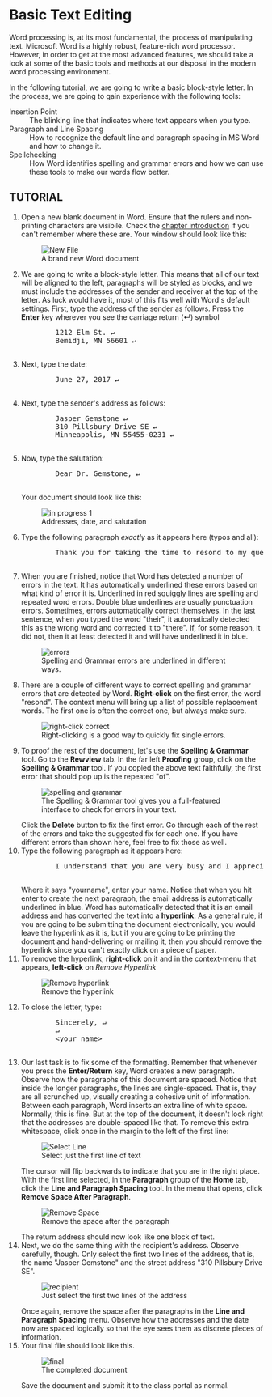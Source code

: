 # Basic Text Editing

Word processing is, at its most fundamental, the process of manipulating text. Microsoft Word is a highly robust, feature-rich word processor. However, in order to get at the most advanced features, we should take a look at some of the basic tools and methods at our disposal in the modern word processing environment.

In the following tutorial, we are going to write a basic block-style letter. In the process, we are going to gain experience with the following tools:

<dl>
    <dt>Insertion Point</dt>
    <dd>The blinking line that indicates where text appears when you type.</dd>
    <dt>Paragraph and Line Spacing</dt>
    <dd>How to recognize the default line and paragraph spacing in MS Word and how to change it.</dd>
    <dt>Spellchecking</dt>
    <dd>How Word identifies spelling and grammar errors and how we can use these tools to make our words flow better.</dd>
</dl>

## TUTORIAL

<ol>
    <li>
        Open a new blank document in Word. Ensure that the rulers and non-printing characters are visibile. Check the <a href="introduction.md">chapter introduction</a> if you can't remember where these are. Your window should look like this:
        <figure>
            <img src="images/tutorial2/1.png" alt="New File">
            <figcaption>A brand new Word document</figcaption>
        </figure>
    </li>
    <li>
        We are going to write a block-style letter. This means that all of our text will be aligned to the left, paragraphs will be styled as blocks, and we must include the addresses of the sender and receiver at the top of the letter. As luck would have it, most of this fits well with Word's default settings. First, type the address of the sender as follows. Press the <strong>Enter</strong> key wherever you see the carriage return (&crarr;) symbol
        <pre>
        1212 Elm St. &crarr;
        Bemidji, MN 56601 &crarr;
        </pre>
    </li>
    <li>
        Next, type the date:
        <pre>
        June 27, 2017 &crarr;
        </pre>
    </li>
    <li>
        Next, type the sender's address as follows:
        <pre>
        Jasper Gemstone &crarr;
        310 Pillsbury Drive SE &crarr;
        Minneapolis, MN 55455-0231 &crarr;
        </pre>
    </li>
    <li>
        Now, type the salutation:
        <pre>
        Dear Dr. Gemstone, &crarr;
        </pre>
        Your document should look like this:
        <figure>
            <img src="images/tutorial2/2.png" alt="in progress 1">
            <figcaption>Addresses, date, and salutation</figcaption>
        </figure>
    </li>
    <li>
        Type the following paragraph <em>exactly</em> as it appears here (typos and all):
        <pre>
        Thank you for taking the time to resond to my question. Enclosed is an image of of the stone I found on my hike a couple weeks ago. I belive it is a meteorite, but my friends don't agree. So I wanted to ask someone more knowledgable about the subject. I know their is only a small chance that it is a meteorite, but I wanted to make sure. &crarr;
        </pre>
    </li>
    <li>
        When you are finished, notice that Word has detected a number of errors in the text. It has automatically underlined these errors based on what kind of error it is. Underlined in red squiggly lines are spelling and repeated word errors. Double blue underlines are usually punctuation errors. Sometimes, errors automatically correct themselves. In the last sentence, when you typed the word "their", it automatically detected this as the wrong word and corrected it to "there". If, for some reason, it did not, then it at least detected it and will have underlined it in blue.
        <figure>
            <img src="images/tutorial2/3.png" alt="errors">
            <figcaption>Spelling and Grammar errors are underlined in different ways.</figcaption>
        </figure>
    </li>
    <li>
        There are a couple of different ways to correct spelling and grammar errors that are detected by Word. <strong>Right-click</strong> on the first error, the word "resond". The context menu will bring up a list of possible replacement words. The first one is often the correct one, but always make sure.
        <figure>
            <img src="images/tutorial2/4.png" alt="right-click correct">
            <figcaption>Right-clicking is a good way to quickly fix single errors.</figcaption>
        </figure>
    </li>
    <li>
        To proof the rest of the document, let's use the <strong>Spelling & Grammar</strong> tool. Go to the <strong>Rewview</strong> tab. In the far left <strong>Proofing</strong> group, click on the <strong>Spelling & Grammar</strong> tool. If you copied the above text faithfully, the first error that should pop up is the repeated "of".
        <figure>
            <img src="images/tutorial2/5.png" alt="spelling and grammar">
            <figcaption>The Spelling & Grammar tool gives you a full-featured interface to check for errors in your text.</figcaption>
        </figure>
        Click the <strong>Delete</strong> button to fix the first error. Go through each of the rest of the errors and take the suggested fix for each one. If you have different errors than shown here, feel free to fix those as well.
    </li>
    <li>
        Type the following paragraph as it appears here:
        <pre>
        I understand that you are very busy and I appreciate you taking the time to verify this for me. If you have any questions, feel free to contact me at &lt;yourname&gt;@email.com. &crarr;
        </pre>
        Where it says "yourname", enter your name. Notice that when you hit enter to create the next paragraph, the email address is automatically underlined in blue. Word has automatically detected that it is an email address and has converted the text into a <strong>hyperlink</strong>. As a general rule, if you are going to be submitting the document electronically, you would leave the hyperlink as it is, but if you are going to be printing the document and hand-delivering or mailing it, then you should remove the hyperlink since you can't exactly click on a piece of paper.
    </li>
    <li>
        To remove the hyperlink, <strong>right-click</strong> on it and in the context-menu that appears, <strong>left-click</strong> on <em>Remove Hyperlink</em>
        <figure>
            <img src="images/tutorial2/6.png" alt="Remove hyperlink">
            <figcaption>Remove the hyperlink</figcaption>
        </figure>
    </li>
    <li>
        To close the letter, type:
        <pre>
        Sincerely, &crarr;
        &crarr;
        &lt;your name&gt;
        </pre>
    </li>
    <li>
        Our last task is to fix some of the formatting. Remember that whenever you press the <strong>Enter/Return</strong> key, Word creates a new paragraph. Observe how the paragraphs of this document are spaced. Notice that inside the longer paragraphs, the lines are single-spaced. That is, they are all scrunched up, visually creating a cohesive unit of information. Between each paragraph, Word inserts an extra line of white space. Normally, this is fine. But at the top of the document, it doesn't look right that the addresses are double-spaced like that. To remove this extra whitespace, click once in the margin to the left of the first line:
        <figure>
            <img src="images/tutorial2/7.png" alt="Select Line">
            <figcaption>Select just the first line of text</figcaption>
        </figure>
        The cursor will flip backwards to indicate that you are in the right place. With the first line selected, in the <strong>Paragraph</strong> group of the <strong>Home</strong> tab, click the <strong>Line and Paragraph Spacing</strong> tool. In the menu that opens, click <strong>Remove Space After Paragraph</strong>.
        <figure>
            <img src="images/tutorial2/8.png" alt="Remove Space">
            <figcaption>Remove the space after the paragraph</figcaption>
        </figure>
        The return address should now look like one block of text.
    </li>
    <li>
        Next, we do the same thing with the recipient's address. Observe carefully, though. Only select the first two lines of the address, that is, the name "Jasper Gemstone" and the street address "310 Pillsbury Drive SE".
        <figure>
            <img src="images/tutorial2/9.png" alt="recipient">
            <figcaption>Just select the first two lines of the address</figcaption>
        </figure>
        Once again, remove the space after the paragraphs in the <strong>Line and Paragraph Spacing</strong> menu. Observe how the addresses and the date now are spaced logically so that the eye sees them as discrete pieces of information.
    </li>
    <li>
        Your final file should look like this.
        <figure>
            <img src="images/tutorial2/10.png" alt="final">
            <figcaption>The completed document</figcaption>
        </figure>
        Save the document and submit it to the class portal as normal.
    </li>
</ol>

